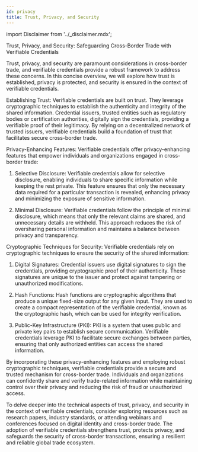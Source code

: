 ```yaml
---
id: privacy
title: Trust, Privacy, and Security
---
```


import Disclaimer from '../\_disclaimer.mdx';

<Disclaimer />

Trust, Privacy, and Security: Safeguarding Cross-Border Trade with Verifiable Credentials

Trust, privacy, and security are paramount considerations in cross-border trade, and verifiable credentials provide a robust framework to address these concerns. In this concise overview, we will explore how trust is established, privacy is protected, and security is ensured in the context of verifiable credentials.

Establishing Trust:
Verifiable credentials are built on trust. They leverage cryptographic techniques to establish the authenticity and integrity of the shared information. Credential issuers, trusted entities such as regulatory bodies or certification authorities, digitally sign the credentials, providing a verifiable proof of their legitimacy. By relying on a decentralized network of trusted issuers, verifiable credentials build a foundation of trust that facilitates secure cross-border trade.

Privacy-Enhancing Features:
Verifiable credentials offer privacy-enhancing features that empower individuals and organizations engaged in cross-border trade:

1. Selective Disclosure: Verifiable credentials allow for selective disclosure, enabling individuals to share specific information while keeping the rest private. This feature ensures that only the necessary data required for a particular transaction is revealed, enhancing privacy and minimizing the exposure of sensitive information.

2. Minimal Disclosure: Verifiable credentials follow the principle of minimal disclosure, which means that only the relevant claims are shared, and unnecessary details are withheld. This approach reduces the risk of oversharing personal information and maintains a balance between privacy and transparency.

Cryptographic Techniques for Security:
Verifiable credentials rely on cryptographic techniques to ensure the security of the shared information:

1. Digital Signatures: Credential issuers use digital signatures to sign the credentials, providing cryptographic proof of their authenticity. These signatures are unique to the issuer and protect against tampering or unauthorized modifications.

2. Hash Functions: Hash functions are cryptographic algorithms that produce a unique fixed-size output for any given input. They are used to create a compact representation of the verifiable credential, known as the cryptographic hash, which can be used for integrity verification.

3. Public-Key Infrastructure (PKI): PKI is a system that uses public and private key pairs to establish secure communication. Verifiable credentials leverage PKI to facilitate secure exchanges between parties, ensuring that only authorized entities can access the shared information.

By incorporating these privacy-enhancing features and employing robust cryptographic techniques, verifiable credentials provide a secure and trusted mechanism for cross-border trade. Individuals and organizations can confidently share and verify trade-related information while maintaining control over their privacy and reducing the risk of fraud or unauthorized access.

To delve deeper into the technical aspects of trust, privacy, and security in the context of verifiable credentials, consider exploring resources such as research papers, industry standards, or attending webinars and conferences focused on digital identity and cross-border trade. The adoption of verifiable credentials strengthens trust, protects privacy, and safeguards the security of cross-border transactions, ensuring a resilient and reliable global trade ecosystem.
